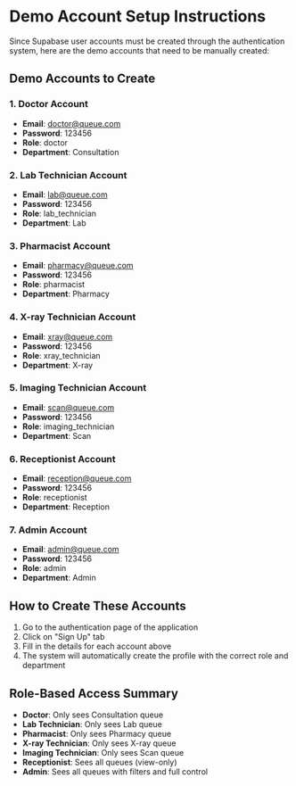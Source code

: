 # Demo Account Setup Instructions

Since Supabase user accounts must be created through the authentication system, here are the demo accounts that need to be manually created:

## Demo Accounts to Create

### 1. Doctor Account
- **Email**: doctor@queue.com
- **Password**: 123456
- **Role**: doctor
- **Department**: Consultation

### 2. Lab Technician Account
- **Email**: lab@queue.com
- **Password**: 123456
- **Role**: lab_technician
- **Department**: Lab

### 3. Pharmacist Account
- **Email**: pharmacy@queue.com
- **Password**: 123456
- **Role**: pharmacist
- **Department**: Pharmacy

### 4. X-ray Technician Account
- **Email**: xray@queue.com
- **Password**: 123456
- **Role**: xray_technician
- **Department**: X-ray

### 5. Imaging Technician Account
- **Email**: scan@queue.com
- **Password**: 123456
- **Role**: imaging_technician
- **Department**: Scan

### 6. Receptionist Account
- **Email**: reception@queue.com
- **Password**: 123456
- **Role**: receptionist
- **Department**: Reception

### 7. Admin Account
- **Email**: admin@queue.com
- **Password**: 123456
- **Role**: admin
- **Department**: Admin

## How to Create These Accounts

1. Go to the authentication page of the application
2. Click on "Sign Up" tab
3. Fill in the details for each account above
4. The system will automatically create the profile with the correct role and department

## Role-Based Access Summary

- **Doctor**: Only sees Consultation queue
- **Lab Technician**: Only sees Lab queue
- **Pharmacist**: Only sees Pharmacy queue
- **X-ray Technician**: Only sees X-ray queue
- **Imaging Technician**: Only sees Scan queue
- **Receptionist**: Sees all queues (view-only)
- **Admin**: Sees all queues with filters and full control
